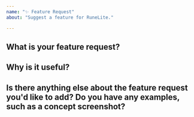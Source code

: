 ```yaml
---
name: "✨ Feature Request"
about: "Suggest a feature for RuneLite."

---
```


<!-- PLEASE READ BELOW!

Lots of feature requests reported are duplicates. Please help us by searching for past issues before creating a feature request:
  * Search: https://github.com/runelite/runelite/search?type=Issues
  * FAQ: https://github.com/runelite/runelite/wiki/FAQ

Please fill in the *entire* template below. -->

## What is your feature request?


## Why is it useful?


## Is there anything else about the feature request you'd like to add? Do you have any examples, such as a concept screenshot?
